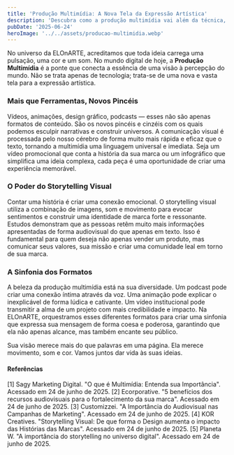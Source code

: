 ```yaml
---
title: 'Produção Multimídia: A Nova Tela da Expressão Artística'
description: 'Descubra como a produção multimídia vai além da técnica, transformando-se em uma poderosa ferramenta de storytelling para dar vida às suas ideias e construir uma presença online autêntica.'
pubDate: '2025-06-24'
heroImage: '../../assets/producao-multimidia.webp'
---
```


No universo da ELOnARTE, acreditamos que toda ideia carrega uma pulsação, uma cor e um som. No mundo digital de hoje, a **Produção Multimídia** é a ponte que conecta a essência de uma visão à percepção do mundo. Não se trata apenas de tecnologia; trata-se de uma nova e vasta tela para a expressão artística.

### Mais que Ferramentas, Novos Pincéis

Vídeos, animações, design gráfico, podcasts — esses não são apenas formatos de conteúdo. São os novos pincéis e cinzéis com os quais podemos esculpir narrativas e construir universos. A comunicação visual é processada pelo nosso cérebro de forma muito mais rápida e eficaz que o texto, tornando a multimídia uma linguagem universal e imediata. Seja um vídeo promocional que conta a história da sua marca ou um infográfico que simplifica uma ideia complexa, cada peça é uma oportunidade de criar uma experiência memorável.

### O Poder do Storytelling Visual

Contar uma história é criar uma conexão emocional. O storytelling visual utiliza a combinação de imagens, som e movimento para evocar sentimentos e construir uma identidade de marca forte e ressonante. Estudos demonstram que as pessoas retêm muito mais informações apresentadas de forma audiovisual do que apenas em texto. Isso é fundamental para quem deseja não apenas vender um produto, mas comunicar seus valores, sua missão e criar uma comunidade leal em torno de sua marca.

### A Sinfonia dos Formatos

A beleza da produção multimídia está na sua diversidade. Um podcast pode criar uma conexão íntima através da voz. Uma animação pode explicar o inexplicável de forma lúdica e cativante. Um vídeo institucional pode transmitir a alma de um projeto com mais credibilidade e impacto. Na ELOnARTE, orquestramos esses diferentes formatos para criar uma sinfonia que expressa sua mensagem de forma coesa e poderosa, garantindo que ela não apenas alcance, mas também encante seu público.

Sua visão merece mais do que palavras em uma página. Ela merece movimento, som e cor. Vamos juntos dar vida às suas ideias.

#### **Referências**
[1] Sagy Marketing Digital. "O que é Multimídia: Entenda sua Importância". Acessado em 24 de junho de 2025.
[2] Ecorporative. "5 benefícios dos recursos audiovisuais para o fortalecimento da sua marca". Acessado em 24 de junho de 2025.
[3] Customizzei. "A Importância do Audiovisual nas Campanhas de Marketing". Acessado em 24 de junho de 2025.
[4] KOR Creatives. "Storytelling Visual: De que forma o Design aumenta o impacto das Histórias das Marcas". Acessado em 24 de junho de 2025.
[5] Planeta W. "A importância do storytelling no universo digital". Acessado em 24 de junho de 2025.